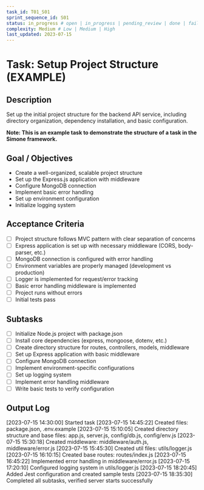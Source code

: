 ```yaml
---
task_id: T01_S01
sprint_sequence_id: S01
status: in_progress # open | in_progress | pending_review | done | failed | blocked
complexity: Medium # Low | Medium | High
last_updated: 2023-07-15
---
```


# Task: Setup Project Structure (EXAMPLE)

## Description
Set up the initial project structure for the backend API service, including directory organization, dependency installation, and basic configuration.

**Note: This is an example task to demonstrate the structure of a task in the Simone framework.**

## Goal / Objectives
- Create a well-organized, scalable project structure
- Set up the Express.js application with middleware
- Configure MongoDB connection
- Implement basic error handling
- Set up environment configuration
- Initialize logging system

## Acceptance Criteria
- [ ] Project structure follows MVC pattern with clear separation of concerns
- [ ] Express application is set up with necessary middleware (CORS, body-parser, etc.)
- [ ] MongoDB connection is configured with error handling
- [ ] Environment variables are properly managed (development vs production)
- [ ] Logger is implemented for request/error tracking
- [ ] Basic error handling middleware is implemented
- [ ] Project runs without errors
- [ ] Initial tests pass

## Subtasks
- [ ] Initialize Node.js project with package.json
- [ ] Install core dependencies (express, mongoose, dotenv, etc.)
- [ ] Create directory structure for routes, controllers, models, middleware
- [ ] Set up Express application with basic middleware
- [ ] Configure MongoDB connection
- [ ] Implement environment-specific configurations
- [ ] Set up logging system
- [ ] Implement error handling middleware
- [ ] Write basic tests to verify configuration

## Output Log

[2023-07-15 14:30:00] Started task
[2023-07-15 14:45:22] Created files: package.json, .env.example
[2023-07-15 15:10:05] Created directory structure and base files: app.js, server.js, config/db.js, config/env.js
[2023-07-15 15:30:18] Created middleware: middleware/auth.js, middleware/error.js
[2023-07-15 15:45:30] Created util files: utils/logger.js
[2023-07-15 16:10:15] Created base routes: routes/index.js
[2023-07-15 16:45:22] Implemented error handling in middleware/error.js
[2023-07-15 17:20:10] Configured logging system in utils/logger.js
[2023-07-15 18:20:45] Added Jest configuration and created sample tests
[2023-07-15 18:35:30] Completed all subtasks, verified server starts successfully

